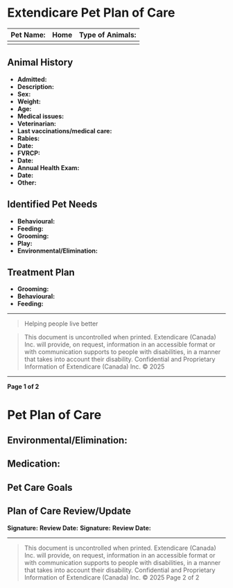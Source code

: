# Extendicare Pet Plan of Care

| **Pet Name:** | **Home** | **Type of Animals:** |
|---------------|----------|----------------------|
|               |          |                      |

## Animal History

- **Admitted:**
- **Description:**
- **Sex:**
- **Weight:**
- **Age:**
- **Medical issues:**
- **Veterinarian:**
- **Last vaccinations/medical care:**
- **Rabies:**
- **Date:**
- **FVRCP:**
- **Date:**
- **Annual Health Exam:**
- **Date:**
- **Other:**

## Identified Pet Needs

- **Behavioural:**
- **Feeding:**
- **Grooming:**
- **Play:**
- **Environmental/Elimination:**

## Treatment Plan

- **Grooming:**
- **Behavioural:**
- **Feeding:**

----

> Helping people live better

> This document is uncontrolled when printed.
> Extendicare (Canada) Inc. will provide, on request, information in an accessible format or with communication supports to people with disabilities, in a manner that takes into account their disability. Confidential and Proprietary Information of Extendicare (Canada) Inc. © 2025

----

**Page 1 of 2**

# Pet Plan of Care

## Environmental/Elimination:

## Medication:

## Pet Care Goals

## Plan of Care Review/Update

**Signature:**                     **Review Date:**
**Signature:**                     **Review Date:**

----

> This document is uncontrolled when printed.
> Extendicare (Canada) Inc. will provide, on request, information in an accessible format or with communication supports to people with disabilities, in a manner that takes into account their disability. Confidential and Proprietary Information of Extendicare (Canada) Inc. © 2025
> Page 2 of 2